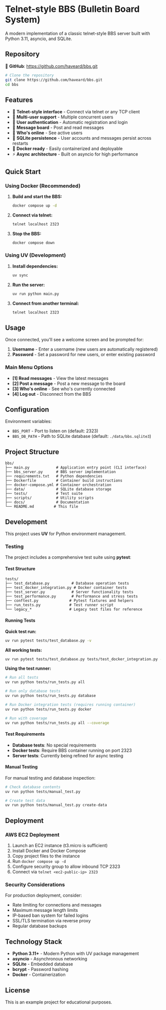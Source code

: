# Telnet-style BBS (Bulletin Board System)

A modern implementation of a classic telnet-style BBS server built with Python 3.11, asyncio, and SQLite.

## Repository

🔗 **GitHub**: https://github.com/haveard/bbs.git

```bash
# Clone the repository
git clone https://github.com/haveard/bbs.git
cd bbs
```

## Features

- 🔌 **Telnet-style interface** - Connect via telnet or any TCP client
- 👥 **Multi-user support** - Multiple concurrent users
- 🔐 **User authentication** - Automatic registration and login
- 💬 **Message board** - Post and read messages
- 👀 **Who's online** - See active users
- 💾 **SQLite persistence** - User accounts and messages persist across restarts
- 🐳 **Docker ready** - Easily containerized and deployable
- ⚡ **Async architecture** - Built on asyncio for high performance

## Quick Start

### Using Docker (Recommended)

1. **Build and start the BBS:**
   ```bash
   docker compose up -d
   ```

2. **Connect via telnet:**
   ```bash
   telnet localhost 2323
   ```

3. **Stop the BBS:**
   ```bash
   docker compose down
   ```

### Using UV (Development)

1. **Install dependencies:**
   ```bash
   uv sync
   ```

2. **Run the server:**
   ```bash
   uv run python main.py
   ```

3. **Connect from another terminal:**
   ```bash
   telnet localhost 2323
   ```

## Usage

Once connected, you'll see a welcome screen and be prompted for:

1. **Username** - Enter a username (new users are automatically registered)
2. **Password** - Set a password for new users, or enter existing password

### Main Menu Options

- **[1] Read messages** - View the latest messages
- **[2] Post a message** - Post a new message to the board
- **[3] Who's online** - See who's currently connected
- **[4] Log out** - Disconnect from the BBS

## Configuration

Environment variables:

- `BBS_PORT` - Port to listen on (default: 2323)
- `BBS_DB_PATH` - Path to SQLite database (default: `./data/bbs.sqlite3`)

## Project Structure

```
bbs/
├── main.py            # Application entry point (CLI interface)
├── bbs_server.py      # BBS server implementation  
├── requirements.txt   # Python dependencies
├── Dockerfile         # Container build instructions
├── docker-compose.yml # Container orchestration
├── data/              # SQLite database storage
├── tests/             # Test suite
├── scripts/           # Utility scripts
├── docs/              # Documentation
└── README.md         # This file
```

## Development

This project uses **UV** for Python environment management.

### Testing

The project includes a comprehensive test suite using **pytest**:

#### Test Structure

```
tests/
├── test_database.py          # Database operation tests
├── test_docker_integration.py # Docker container tests  
├── test_server.py            # Server functionality tests
├── test_performance.py       # Performance and stress tests
├── conftest.py              # Pytest fixtures and helpers
├── run_tests.py             # Test runner script
└── legacy_*                 # Legacy test files for reference
```

#### Running Tests

**Quick test run:**
```bash
uv run pytest tests/test_database.py -v
```

**All working tests:**
```bash
uv run pytest tests/test_database.py tests/test_docker_integration.py -v
```

**Using the test runner:**
```bash
# Run all tests
uv run python tests/run_tests.py all

# Run only database tests
uv run python tests/run_tests.py database

# Run Docker integration tests (requires running container)
uv run python tests/run_tests.py docker

# Run with coverage
uv run python tests/run_tests.py all --coverage
```

#### Test Requirements

- **Database tests**: No special requirements
- **Docker tests**: Require BBS container running on port 2323
- **Server tests**: Currently being refined for async testing

#### Manual Testing

For manual testing and database inspection:

```bash
# Check database contents
uv run python tests/manual_test.py

# Create test data
uv run python tests/manual_test.py create-data
```

## Deployment

### AWS EC2 Deployment

1. Launch an EC2 instance (t3.micro is sufficient)
2. Install Docker and Docker Compose
3. Copy project files to the instance
4. Run `docker compose up -d`
5. Configure security group to allow inbound TCP 2323
6. Connect via `telnet <ec2-public-ip> 2323`

### Security Considerations

For production deployment, consider:

- Rate limiting for connections and messages
- Maximum message length limits
- IP-based ban system for failed logins
- SSL/TLS termination via reverse proxy
- Regular database backups

## Technology Stack

- **Python 3.11+** - Modern Python with UV package management
- **asyncio** - Asynchronous networking
- **SQLite** - Embedded database
- **bcrypt** - Password hashing
- **Docker** - Containerization

## License

This is an example project for educational purposes.